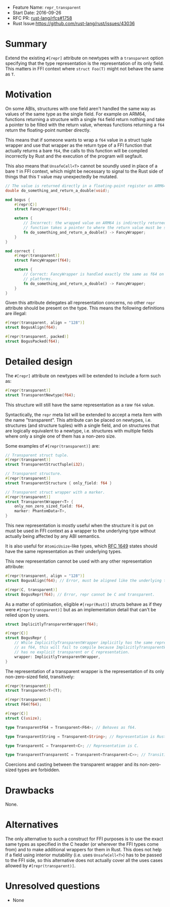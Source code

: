 - Feature Name: `repr_transparent`
- Start Date: 2016-09-26
- RFC PR: [rust-lang/rfcs#1758](https://github.com/rust-lang/rfcs/pull/1758)
- Rust Issue:https://github.com/rust-lang/rust/issues/43036

# Summary
[summary]: #summary

Extend the existing `#[repr]` attribute on newtypes with a `transparent` option
specifying that the type representation is the representation of its only field.
This matters in FFI context where `struct Foo(T)` might not behave the same
as `T`.


# Motivation
[motivation]: #motivation

On some ABIs, structures with one field aren't handled the same way as values of
the same type as the single field. For example on ARM64, functions returning
a structure with a single `f64` field return nothing and take a pointer to be
filled with the return value, whereas functions returning a `f64` return the
floating-point number directly.

This means that if someone wants to wrap a `f64` value in a struct tuple
wrapper and use that wrapper as the return type of a FFI function that actually
returns a bare `f64`, the calls to this function will be compiled incorrectly
by Rust and the execution of the program will segfault.

This also means that `UnsafeCell<T>` cannot be soundly used in place of a
bare `T` in FFI context, which might be necessary to signal to the Rust side
of things that this `T` value may unexpectedly be mutated.

```c
// The value is returned directly in a floating-point register on ARM64.
double do_something_and_return_a_double(void);
```

```rust
mod bogus {
    #[repr(C)]
    struct FancyWrapper(f64);

    extern {
        // Incorrect: the wrapped value on ARM64 is indirectly returned and the
        // function takes a pointer to where the return value must be stored.
        fn do_something_and_return_a_double() -> FancyWrapper;
    }
}

mod correct {
    #[repr(transparent)]
    struct FancyWrapper(f64);

    extern {
        // Correct: FancyWrapper is handled exactly the same as f64 on all
        // platforms.
        fn do_something_and_return_a_double() -> FancyWrapper;
    }
}
```

Given this attribute delegates all representation concerns, no other `repr`
attribute should be present on the type. This means the following definitions
are illegal:

```rust
#[repr(transparent, align = "128")]
struct BogusAlign(f64);

#[repr(transparent, packed)]
struct BogusPacked(f64);
```

# Detailed design
[design]: #detailed-design

The `#[repr]` attribute on newtypes will be extended to include a form such as:

```rust
#[repr(transparent)]
struct TransparentNewtype(f64);
```

This structure will still have the same representation as a raw `f64` value.

Syntactically, the `repr` meta list will be extended to accept a meta item
with the name "transparent". This attribute can be placed on newtypes,
i.e. structures (and structure tuples) with a single field, and on structures
that are logically equivalent to a newtype, i.e. structures with multiple fields
where only a single one of them has a non-zero size.

Some examples of `#[repr(transparent)]` are:

```rust
// Transparent struct tuple.
#[repr(transparent)]
struct TransparentStructTuple(i32);

// Transparent structure.
#[repr(transparent)]
struct TransparentStructure { only_field: f64 }

// Transparent struct wrapper with a marker.
#[repr(transparent)]
struct TransparentWrapper<T> {
    only_non_zero_sized_field: f64,
    marker: PhantomData<T>,
}
```

This new representation is mostly useful when the structure it is put on must be
used in FFI context as a wrapper to the underlying type without actually being
affected by any ABI semantics.

It is also useful for `AtomicUsize`-like types, which [RFC 1649] states should
have the same representation as their underlying types.

[RFC 1649]: https://github.com/rust-lang/rfcs/pull/1649

This new representation cannot be used with any other representation attribute:

```rust
#[repr(transparent, align = "128")]
struct BogusAlign(f64); // Error, must be aligned like the underlying type.

#[repr(C, transparent)]
struct BogusRepr(f64); // Error, repr cannot be C and transparent.
```

As a matter of optimisation, eligible `#[repr(Rust)]` structs behave as if
they were `#[repr(transparent)]` but as an implementation detail that can't be
relied upon by users.

```rust
struct ImplicitlyTransparentWrapper(f64);

#[repr(C)]
struct BogusRepr {
    // While ImplicitlyTransparentWrapper implicitly has the same representation
    // as f64, this will fail to compile because ImplicitlyTransparentWrapper
    // has no explicit transparent or C representation.
    wrapper: ImplicitlyTransparentWrapper,
}
```

The representation of a transparent wrapper is the representation of its
only non-zero-sized field, transitively:

```rust
#[repr(transparent)]
struct Transparent<T>(T);

#[repr(transparent)]
struct F64(f64);

#[repr(C)]
struct C(usize);

type TransparentF64 = Transparent<F64>; // Behaves as f64.

type TransparentString = Transparent<String>; // Representation is Rust.

type TransparentC = Transparent<C>; // Representation is C.

type TransparentTransparentC = Transparent<Transparent<C>>; // Transitively C.
```

Coercions and casting between the transparent wrapper and its non-zero-sized
types are forbidden.

# Drawbacks
[drawbacks]: #drawbacks

None.

# Alternatives
[alternatives]: #alternatives

The only alternative to such a construct for FFI purposes is to use the exact
same types as specified in the C header (or wherever the FFI types come from)
and to make additional wrappers for them in Rust. This does not help if a
field using interior mutability (i.e. uses `UnsafeCell<T>`) has to be passed
to the FFI side, so this alternative does not actually cover all the uses cases
allowed by `#[repr(transparent)]`.

# Unresolved questions
[unresolved]: #unresolved-questions

* None
